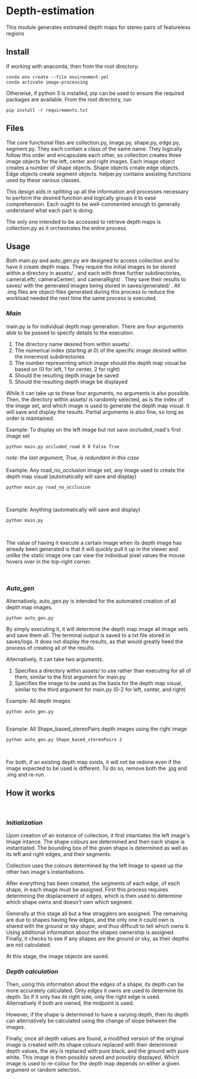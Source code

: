 # Depth-estimation

This module generates estimated depth maps for stereo pairs of featureless regions


## Install
If working with anaconda, then from the root directory:
```
conda env create --file environment.yml
conda activate image-processing

```
Otherwise, if python 3 is installed, pip can be used to ensure the required packages are available. From the root directory, run
```
pip install -r requirements.txt
```

## Files
The core functional files are collection.py, image.py, shape.py, edge.py, segment.py. They each contain a class of the same name. They logically follow this order and encapsulate each other, so collection creates three image objects for the left, center and right images. Each image object creates a number of shape objects. Shape objects create edge objects. Edge objects create segment objects. helper.py contains assisting functions used by these various classes.

This design aids in splitting up all the information and processes necessary to perform the desired function and logically groups it to ease comprehension. Each ought to be well-commented enough to generally understand what each part is doing. 

The only one intended to be accessed to retrieve depth maps is collection.py as it orchestrates the entire process. 


## Usage
Both main.py and auto_gen.py are designed to access collection and to have it create depth maps. They require the initial images to be stored within a directory in assets/ , and each with three further subdirectories, cameraLeft/, cameraCenter/, and cameraRight/ . They save their results to saves/ with the generated images being stored in saves/generated/ . All .img files are object-files generated during this process to reduce the workload needed the next time the same process is executed.

### _Main_
main.py is for individual depth map generation. There are four arguments able to be passed to specify details to the execution. 
1. The directory name desired from within assets/ .
2. The numerical index (starting at 0) of the specific image desired within the innermost subdirectories
3. The number representing which image should the depth map visual be based on (0 for left, 1 for center, 2 for right)
4. Should the resulting depth image be saved
5. Should the resulting depth image be displayed

While it can take up to these four arguments, no arguments is also possible. Then, the directory within assets/ is randomly selected, as is the index of the image set, and which image is used to generate the depth map visual. It will save and display the results. Partial arguments is also fine, so long as order is maintained.

Example: To display on the left image but not save occluded_road's first image set 
```
python main.py occluded_road 0 0 False True
```
_note: the last argument, True, is redundant in this case_  
&nbsp;  
Example: Any road_no_occlusion image set, any image used to create the depth map visual (automatically will save and display)
```
python main.py road_no_occlusion
```
&nbsp;  

Example: Anything (automatically will save and display)
```
python main.py
```
&nbsp;  

The value of having it execute a certain image when its depth image has already been generated is that it will quickly pull it up in the viewer and unlike the static image one can view the individual pixel values the mouse hovers over in the top-right corner. 

&nbsp;  

### _Auto_gen_
Alternatively, auto_gen.py is intended for the automated creation of all depth map images.
```
python auto_gen.py
```
By simply executing it, it will determine the depth map image all image sets and save them all. The terminal output is saved to a txt file stored in saves/logs. It does not display the results, as that would greatly heed the process of creating all of the results.

Alternatively, it can take two arguments. 
1. Specifies a directory within assets/ to use rather than executing for all of them, similar to the first argument for main.py
2. Specifies the image to be used as the basis for the depth map visual, similar to the third argument for main.py (0-2 for left, center, and right)

Example: All depth images
```
python auto_gen.py
```
&nbsp;  
Example: All Shape_based_stereoPairs depth images using the right image
```
python auto_gen.py Shape_based_stereoPairs 2
```
&nbsp;  

For both, if an existing depth map exists, it will not be redone even if the image expected to be used is different. To do so, remove both the .jpg and .img and re-run.

## How it works
&nbsp;  
### _Initialization_

Upon creation of an instance of collection, it first intantiates the left image's Image intance. The shape colours are determined and then each shape is instantiated. The bounding box of the given shape is determined as well as its left and right edges, and their segments. 

Collection uses the colours determined by the left Image to speed up the other two image's instantiations. 

After everything has been created, the segments of each edge, of each shape, in each image must be assigned. First this process requires determining the displacement of edges, which is then used to determine which shape owns and doesn't own which segment. 

Generally at this stage all but a few stragglers are assigned. The remaining are due to shapes having few edges, and the only one it could own is shared with the ground or sky shape, and thus difficult to tell which owns it. Using additional information about the shapes ownership is assigned. Finally, it checks to see if any shapes are the ground or sky, as their depths are not calculated.

At this stage, the image objects are saved.

### _Depth calculation_
Then, using this information about the edges of a shape, its depth can be more accurately calculated. Only edges it owns are used to determine its depth. So if it only has its right side, only the right edge is used. Alternatively if both are owned, the midpoint is used. 

However, if the shape is determined to have a varying depth, then its depth can alternatively be calculated using the change of slope between the images. 

Finally, once all depth values are found, a modified version of the original image is created with its shape colours replaced with their determined depth values, the sky is replaced with pure black, and the ground with pure white. This image is then possibly saved and possibly displayed. Which image is used to re-colour for the depth map depends on either a given argument or random selection.
